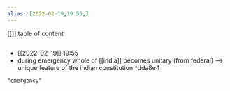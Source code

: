 ```yaml
---
alias: [2022-02-19,19:55,]
---
```

[[]]
table of content
```toc
```

- [[2022-02-19]] 19:55
- during emergency whole of [[india]] becomes unitary (from federal) –> unique feature of the indian constitution ^dda8e4
```query
"emergency"
```